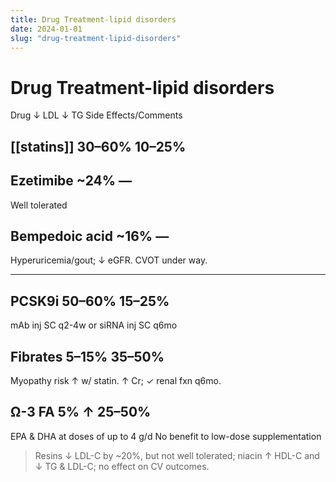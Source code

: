 ```yaml
---
title: Drug Treatment-lipid disorders
date: 2024-01-01
slug: "drug-treatment-lipid-disorders"
---
```


# Drug Treatment-lipid disorders

Drug ↓ LDL ↓ TG
Side Effects/Comments

## [[statins]] 30–60% **10–25%**

## Ezetimibe ~24% —

Well tolerated
## Bempedoic acid ~16% —
Hyperuricemia/gout; ↓ eGFR. CVOT under way.

---

## PCSK9i 50–60% 15–25%
mAb inj SC q2-4w or siRNA inj SC q6mo

## Fibrates 5–15% 35–50%
Myopathy risk ↑ w/ statin. ↑ Cr; ✓ renal fxn q6mo.

## Ω-3 FA 5% ↑ 25–50%
EPA & DHA at doses of up to 4 g/d
No benefit to low-dose supplementation

>Resins ↓ LDL-C by ~20%, but not well tolerated; niacin ↑ HDL-C and ↓ TG & LDL-C; no effect on CV outcomes.
